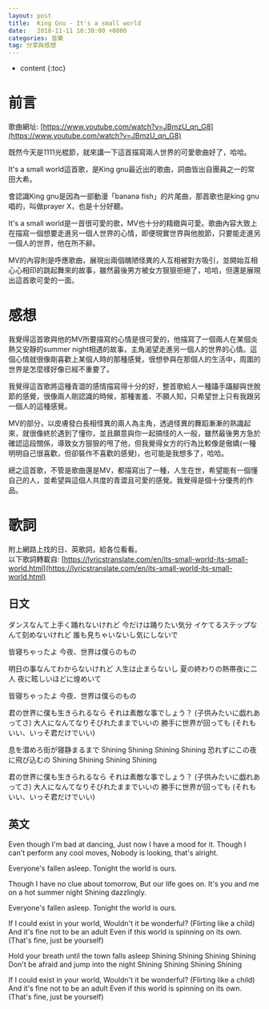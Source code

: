 ```yaml
---
layout: post
title:  King Gnu - It's a small world
date:   2018-11-11 10:30:00 +0800
categories: 音樂
tag: 分享與感想
---
```


* content
{:toc}


# 前言
歌曲網址: [https://www.youtube.com/watch?v=JBmzU_qn_G8](https://www.youtube.com/watch?v=JBmzU_qn_G8)  

既然今天是1111光棍節，就來講一下這首描寫兩人世界的可愛歌曲好了，哈哈。

It's a small world這首歌，是King gnu最近出的歌曲，詞曲皆出自團員之一的常田大希。  

會認識King gnu是因為一部動漫「banana fish」的片尾曲，那首歌也是king gnu唱的，叫做prayer X，也是十分好聽。  

It's a small world是一首很可愛的歌，MV也十分的精緻與可愛。歌曲內容大致上在描寫一個想要走進另一個人世界的心情，即便現實世界與他脫節，只要能走進另一個人的世界，他在所不辭。

MV的內容則是呼應歌曲，展現出兩個醜陋怪異的人互相被對方吸引，並開始互相心心相印的跳起舞來的故事，雖然最後男方被女方狠狠拒絕了，哈哈，但還是展現出這首歌可愛的一面。

# 感想
我覺得這首歌與他的MV所要描寫的心情是很可愛的，他描寫了一個兩人在某個炎熱又安靜的summer night相遇的故事，主角渴望走進另一個人的世界的心情。這個心情就很像剛喜歡上某個人時的那種感覺，很想參與在那個人的生活中，周圍的世界是怎麼樣好像已經不重要了。  

我覺得這首歌將這種青澀的感情描寫得十分的好，整首歌給人一種躡手躡腳與世脫節的感覺，很像兩人剛認識的時候，那種害羞、不願人知，只希望世上只有我跟另一個人的這種感覺。  

MV的部分，以皮膚發白長相怪異的兩人為主角，透過怪異的舞蹈漸漸的熟識起來，就很像終於遇到了懂你，並且願意與你一起搞怪的人一般，雖然最後男方急於確認這段關係，導致女方狠狠的甩了他，但我覺得女方的行為比較像是傲嬌(一種明明自己很喜歡，但卻裝作不喜歡的感覺)，也可能是我想多了，哈哈。  

總之這首歌，不管是歌曲還是MV，都描寫出了一種，人生在世，希望能有一個懂自己的人，並希望與這個人共度的青澀且可愛的感覺。我覺得是個十分優秀的作品。

# 歌詞
附上網路上找的日、英歌詞，給各位看看。  
以下歌詞轉載自: [https://lyricstranslate.com/en/its-small-world-its-small-world.html](https://lyricstranslate.com/en/its-small-world-its-small-world.html)

## 日文
ダンスなんて上手く踊れないけれど
今だけは踊りたい気分
イケてるステップなんて刻めないけれど
誰も見ちゃいないし気にしないで
 
皆寝ちゃったよ
今夜、世界は僕らのもの
 
明日の事なんてわからないけれど
人生は止まらないし
夏の終わりの熱帯夜に二人
夜に眩しいほどに煌めいて
 
皆寝ちゃったよ
今夜、世界は僕らのもの
 
君の世界に僕も生きられるなら
それは素敵な事でしょう？
(子供みたいに戯れあってさ)
大人になんてなりそびれたままでいいの
勝手に世界が回っても
(それもいい、いっそ君だけでいい)
 
息を潜めろ街が寝静まるまで
Shining Shining Shining Shining
恐れずにこの夜に飛び込むの
Shining Shining Shining Shining
 
君の世界に僕も生きられるなら
それは素敵な事でしょう？
(子供みたいに戯れあってさ)
大人になんてなりそびれたままでいいの
勝手に世界が回っても
(それもいい、いっそ君だけでいい)


## 英文

Even though I'm bad at dancing,
Just now I have a mood for it.
Though I can't perform any cool moves,
Nobody is looking, that's alright.
 
Everyone's fallen asleep.
Tonight the world is ours.
 
Though I have no clue about tomorrow,
But our life goes on.
It's you and me on a hot summer night
Shining dazzlingly.
 
Everyone's fallen asleep.
Tonight the world is ours.
 
If I could exist in your world,
Wouldn't it be wonderful?
(Flirting like a child)
And it's fine not to be an adult
Even if this world is spinning on its own.
(That's fine, just be yourself)
 
Hold your breath until the town falls asleep
Shining Shining Shining Shining
Don't be afraid and jump into the night
Shining Shining Shining Shining
 
If I could exist in your world,
Wouldn't it be wonderful?
(Flirting like a child)
And it's fine not to be an adult
Even if this world is spinning on its own.
(That's fine, just be yourself)

